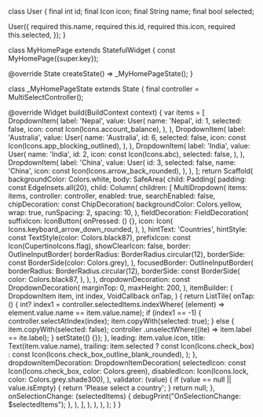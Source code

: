 
class User {
  final int id;
  final Icon icon;
  final String name;
  final bool selected;

  User({
    required this.name,
    required this.id,
    required this.icon,
    required this.selected,
  });
}

class MyHomePage extends StatefulWidget {
  const MyHomePage({super.key});

  @override
  State<MyHomePage> createState() => _MyHomePageState();
}

class _MyHomePageState extends State<MyHomePage> {
  final controller = MultiSelectController<User>();

  @override
  Widget build(BuildContext context) {
    var items = [
      DropdownItem(
        label: 'Nepal',
        value: User(
          name: 'Nepal',
          id: 1,
          selected: false,
          icon: const Icon(Icons.account_balance),
        ),
      ),
      DropdownItem(
        label: 'Australia',
        value: User(
          name: 'Australia',
          id: 6,
          selected: false,
          icon: const Icon(Icons.app_blocking_outlined),
        ),
      ),
      DropdownItem(
        label: 'India',
        value: User(
          name: 'India',
          id: 2,
          icon: const Icon(Icons.abc),
          selected: false,
        ),
      ),
      DropdownItem(
        label: 'China',
        value: User(
          id: 3,
          selected: false,
          name: 'China',
          icon: const Icon(Icons.arrow_back_rounded),
        ),
      ),
    ];
    return Scaffold(
      backgroundColor: Colors.white,
      body: SafeArea(
        child: Padding(
          padding: const EdgeInsets.all(20),
          child: Column(
            children: [
              MultiDropdown<User>(
                items: items,
                controller: controller,
                enabled: true,
                searchEnabled: false,
                chipDecoration: const ChipDecoration(
                  backgroundColor: Colors.yellow,
                  wrap: true,
                  runSpacing: 2,
                  spacing: 10,
                ),
                fieldDecoration: FieldDecoration(
                  suffixIcon: IconButton(
                    onPressed: () {},
                    icon: Icon(
                      Icons.keyboard_arrow_down_rounded,
                    ),
                  ),
                  hintText: 'Countries',
                  hintStyle: const TextStyle(color: Colors.black87),
                  prefixIcon: const Icon(CupertinoIcons.flag),
                  showClearIcon: false,
                  border: OutlineInputBorder(
                    borderRadius: BorderRadius.circular(12),
                    borderSide: const BorderSide(color: Colors.grey),
                  ),
                  focusedBorder: OutlineInputBorder(
                    borderRadius: BorderRadius.circular(12),
                    borderSide: const BorderSide(
                      color: Colors.black87,
                    ),
                  ),
                ),
                dropdownDecoration: const DropdownDecoration(
                  marginTop: 0,
                  maxHeight: 200,
                ),
                itemBuilder: (
                  DropdownItem<User> item,
                  int index,
                  VoidCallback onTap,
                ) {
                  return ListTile(
                    onTap: () {
                      int? index1 = controller.selectedItems.indexWhere(
                          (element) => element.value.name == item.value.name);
                      if (index1 == -1) {
                        controller.selectAtIndex(index);
                        item.copyWith(selected: true);
                      } else {
                        item.copyWith(selected: false);
                        controller
                            .unselectWhere((ite) => item.label == ite.label);
                      }
                      setState(() {});
                    },
                    leading: item.value.icon,
                    title: Text(item.value.name),
                    trailing: item.selected
                        ? const Icon(Icons.check_box)
                        : const Icon(Icons.check_box_outline_blank_rounded),
                  );
                },
                dropdownItemDecoration: DropdownItemDecoration(
                  selectedIcon:
                      const Icon(Icons.check_box, color: Colors.green),
                  disabledIcon: Icon(Icons.lock, color: Colors.grey.shade300),
                ),
                validator: (value) {
                  if (value == null || value.isEmpty) {
                    return 'Please select a country';
                  }
                  return null;
                },
                onSelectionChange: (selectedItems) {
                  debugPrint("OnSelectionChange: $selectedItems");
                },
              ),
            ],
          ),
        ),
      ),
    );
  }
}

